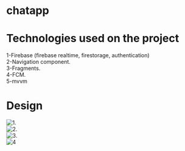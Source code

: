 # chatapp
# Technologies used on the project
1-Firebase (firebase realtime, firestorage, authentication)\
2-Navigation component.\
3-Fragments.\
4-FCM.\
5-mvvm
# Design
![1](https://user-images.githubusercontent.com/67799939/189491599-a8066868-b602-424c-af86-fd94b38dd490.jpg).\
![2](https://user-images.githubusercontent.com/67799939/189491613-8854ebc4-d93f-4232-8e72-bd03000e40de.jpg).\
![3](https://user-images.githubusercontent.com/67799939/189491625-b1e541d2-5ae9-47a9-bb51-02099afd9d94.jpg).\
![4](https://user-images.githubusercontent.com/67799939/189491632-f2ded065-eacc-4578-b8e8-7e22249cf3b4.jpg)

